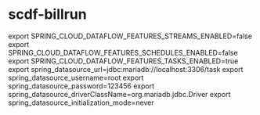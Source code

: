 # scdf-billrun


export SPRING_CLOUD_DATAFLOW_FEATURES_STREAMS_ENABLED=false
export SPRING_CLOUD_DATAFLOW_FEATURES_SCHEDULES_ENABLED=false
export SPRING_CLOUD_DATAFLOW_FEATURES_TASKS_ENABLED=true
export spring_datasource_url=jdbc:mariadb://localhost:3306/task
export spring_datasource_username=root
export spring_datasource_password=123456
export spring_datasource_driverClassName=org.mariadb.jdbc.Driver
export spring_datasource_initialization_mode=never